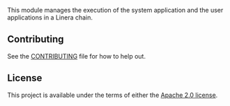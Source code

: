 <!-- cargo-rdme start -->

This module manages the execution of the system application and the user applications in a Linera chain.

<!-- cargo-rdme end -->

## Contributing

See the [CONTRIBUTING](../CONTRIBUTING.md) file for how to help out.

## License

This project is available under the terms of either the [Apache 2.0 license](../LICENSE).
